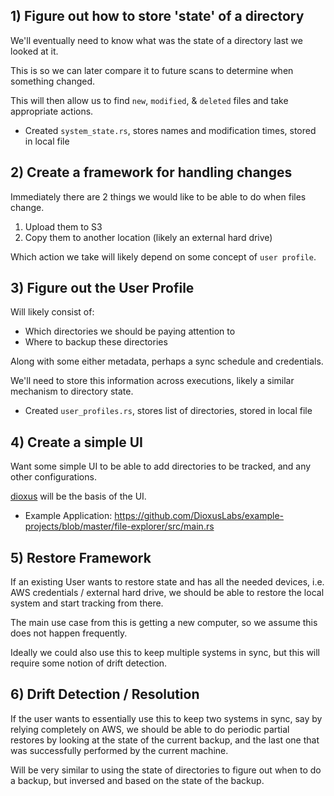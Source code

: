 ## 1) Figure out how to store 'state' of a directory

We'll eventually need to know what was the state of a directory last we looked at it.

This is so we can later compare it to future scans to determine when something changed.

This will then allow us to find `new`, `modified`, & `deleted` files and take appropriate actions.

* Created `system_state.rs`, stores names and modification times, stored in local file

## 2) Create a framework for handling changes

Immediately there are 2 things we would like to be able to do when files change.

1. Upload them to S3
2. Copy them to another location (likely an external hard drive)

Which action we take will likely depend on some concept of `user profile`.

## 3) Figure out the User Profile

Will likely consist of:

* Which directories we should be paying attention to
* Where to backup these directories

Along with some either metadata, perhaps a sync schedule and credentials.

We'll need to store this information across executions, likely a similar mechanism to directory state.

* Created `user_profiles.rs`, stores list of directories, stored in local file

## 4) Create a simple UI

Want some simple UI to be able to add directories to be tracked, and any other configurations.

[dioxus](https://dioxuslabs.com/guide/) will be the basis of the UI.

* Example Application: https://github.com/DioxusLabs/example-projects/blob/master/file-explorer/src/main.rs

## 5) Restore Framework

If an existing User wants to restore state and has all the needed devices, i.e. AWS credentials / external hard drive,
we should be able to restore the local system and start tracking from there.

The main use case from this is getting a new computer, so we assume this does not happen frequently.

Ideally we could also use this to keep multiple systems in sync, but this will require some notion of drift detection.

## 6) Drift Detection / Resolution

If the user wants to essentially use this to keep two systems in sync, say by relying completely on AWS,
we should be able to do periodic partial restores by looking at the state of the current backup, and the
last one that was successfully performed by the current machine.

Will be very similar to using the state of directories to figure out when to do a backup, but inversed and
based on the state of the backup.
